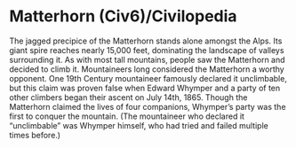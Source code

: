 # Matterhorn (Civ6)/Civilopedia

The jagged precipice of the Matterhorn stands alone amongst the Alps. Its giant spire reaches nearly 15,000 feet, dominating the landscape of valleys surrounding it. As with most tall mountains, people saw the Matterhorn and decided to climb it.
Mountaineers long considered the Matterhorn a worthy opponent. One 19th Century mountaineer famously declared it unclimbable, but this claim was proven false when Edward Whymper and a party of ten other climbers began their ascent on July 14th, 1865. Though the Matterhorn claimed the lives of four companions, Whymper’s party was the first to conquer the mountain. (The mountaineer who declared it “unclimbable” was Whymper himself, who had tried and failed multiple times before.)